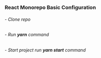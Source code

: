 ### React Monorepo Basic Configuration
   ###### - Clone repo
   ###### - Run <b>yarn</b> command
   ###### - Start project run <b>yarn start</b> command